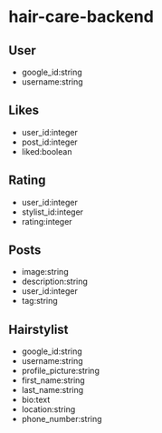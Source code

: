# hair-care-backend

## User

- google_id:string
- username:string

## Likes

- user_id:integer
- post_id:integer
- liked:boolean

## Rating

- user_id:integer
- stylist_id:integer
- rating:integer

## Posts

- image:string
- description:string
- user_id:integer
- tag:string

## Hairstylist

- google_id:string
- username:string
- profile_picture:string
- first_name:string
- last_name:string
- bio:text
- location:string
- phone_number:string
